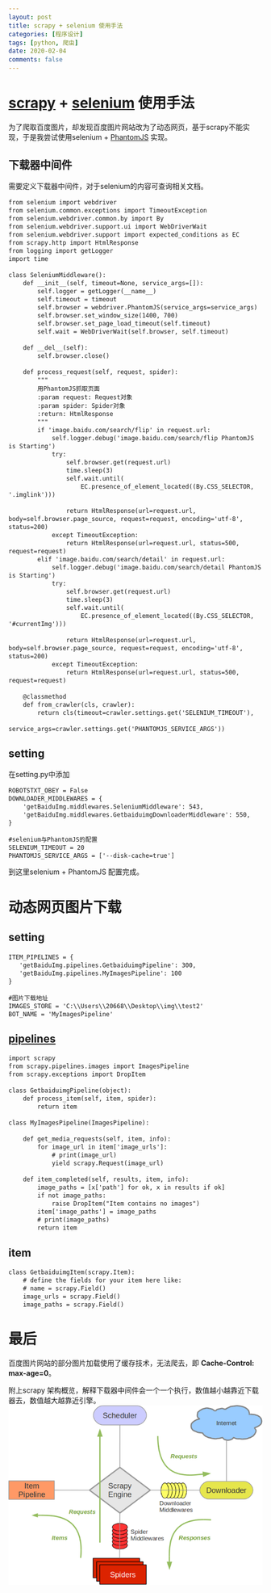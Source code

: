 ```yaml
---
layout: post
title: scrapy + selenium 使用手法
categories: [程序设计]
tags: [python, 爬虫]
date: 2020-02-04
comments: false
---
```


# [scrapy](https://www.osgeo.cn/scrapy/intro/overview.html) + [selenium](https://python-selenium-zh.readthedocs.io/zh_CN/latest/) 使用手法

为了爬取百度图片，却发现百度图片网站改为了动态网页，基于scrapy不能实现，于是我尝试使用selenium + [PhantomJS](https://phantomjs.org/download.html) 实现。

## 下载器中间件

需要定义下载器中间件，对于selenium的内容可查询相关文档。
```
from selenium import webdriver
from selenium.common.exceptions import TimeoutException
from selenium.webdriver.common.by import By
from selenium.webdriver.support.ui import WebDriverWait
from selenium.webdriver.support import expected_conditions as EC
from scrapy.http import HtmlResponse
from logging import getLogger
import time

class SeleniumMiddleware():
    def __init__(self, timeout=None, service_args=[]):
        self.logger = getLogger(__name__)
        self.timeout = timeout
        self.browser = webdriver.PhantomJS(service_args=service_args)
        self.browser.set_window_size(1400, 700)
        self.browser.set_page_load_timeout(self.timeout)
        self.wait = WebDriverWait(self.browser, self.timeout)

    def __del__(self):
        self.browser.close()

    def process_request(self, request, spider):
        """
        用PhantomJS抓取页面
        :param request: Request对象
        :param spider: Spider对象
        :return: HtmlResponse
        """
        if 'image.baidu.com/search/flip' in request.url:
            self.logger.debug('image.baidu.com/search/flip PhantomJS is Starting')
            try:
                self.browser.get(request.url)
                time.sleep(3)
                self.wait.until(
                    EC.presence_of_element_located((By.CSS_SELECTOR, '.imglink')))

                return HtmlResponse(url=request.url, body=self.browser.page_source, request=request, encoding='utf-8', status=200)
            except TimeoutException:
                return HtmlResponse(url=request.url, status=500, request=request)
        elif 'image.baidu.com/search/detail' in request.url:
            self.logger.debug('image.baidu.com/search/detail PhantomJS is Starting')
            try:
                self.browser.get(request.url)
                time.sleep(3)
                self.wait.until(
                    EC.presence_of_element_located((By.CSS_SELECTOR, '#currentImg')))

                return HtmlResponse(url=request.url, body=self.browser.page_source, request=request, encoding='utf-8', status=200)
            except TimeoutException:
                return HtmlResponse(url=request.url, status=500, request=request)
            
    @classmethod
    def from_crawler(cls, crawler):
        return cls(timeout=crawler.settings.get('SELENIUM_TIMEOUT'),
                   service_args=crawler.settings.get('PHANTOMJS_SERVICE_ARGS'))

```

## setting

在setting.py中添加
```
ROBOTSTXT_OBEY = False
DOWNLOADER_MIDDLEWARES = {
    'getBaiduImg.middlewares.SeleniumMiddleware': 543,
    'getBaiduImg.middlewares.GetbaiduimgDownloaderMiddleware': 550,
}

#selenium与PhantomJS的配置
SELENIUM_TIMEOUT = 20
PHANTOMJS_SERVICE_ARGS = ['--disk-cache=true']
```

到这里selenium + PhantomJS 配置完成。


# 动态网页图片下载

## setting

```
ITEM_PIPELINES = {
   'getBaiduImg.pipelines.GetbaiduimgPipeline': 300,
   'getBaiduImg.pipelines.MyImagesPipeline': 100
}

#图片下载地址
IMAGES_STORE = 'C:\\Users\\20668\\Desktop\\img\\test2'
BOT_NAME = 'MyImagesPipeline'
```

## [pipelines](https://scrapy-chs.readthedocs.io/zh_CN/0.24/topics/downloader-middleware.html)

```
import scrapy
from scrapy.pipelines.images import ImagesPipeline
from scrapy.exceptions import DropItem

class GetbaiduimgPipeline(object):
    def process_item(self, item, spider):
        return item

class MyImagesPipeline(ImagesPipeline):

    def get_media_requests(self, item, info):
        for image_url in item['image_urls']:
            # print(image_url)
            yield scrapy.Request(image_url)

    def item_completed(self, results, item, info):
        image_paths = [x['path'] for ok, x in results if ok]
        if not image_paths:
            raise DropItem("Item contains no images")
        item['image_paths'] = image_paths
        # print(image_paths)
        return item
```
## item

```
class GetbaiduimgItem(scrapy.Item):
    # define the fields for your item here like:
    # name = scrapy.Field()
    image_urls = scrapy.Field()
    image_paths = scrapy.Field()
```

# 最后

百度图片网站的部分图片加载使用了缓存技术，无法爬去，即 **Cache-Control: max-age=0**。

附上scrapy 架构概览，解释下载器中间件会一个一个执行，数值越小越靠近下载器去，数值越大越靠近引擎。
![scrapy 架构概览](/assets/img/post/20200119%20scrapy%2Bselenium/scrapy_architecture.png)